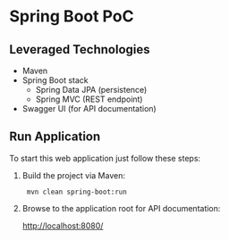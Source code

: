 # Spring Boot PoC

## Leveraged Technologies

* Maven
* Spring Boot stack
    * Spring Data JPA (persistence)
    * Spring MVC (REST endpoint)
* Swagger UI (for API documentation)

## Run Application

To start this web application just follow these steps:

1. Build the project via Maven:

        mvn clean spring-boot:run

3. Browse to the application root for API documentation:

    [http://localhost:8080/](http://localhost:8080)
